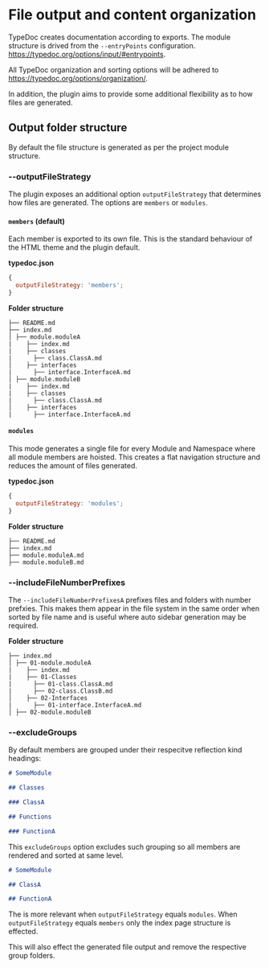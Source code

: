 # File output and content organization

TypeDoc creates documentation according to exports. The module structure is drived from the `--entryPoints` configuration. https://typedoc.org/options/input/#entrypoints.

All TypeDoc organization and sorting options will be adhered to https://typedoc.org/options/organization/.

In addition, the plugin aims to provide some additional flexibility as to how files are generated.

## Output folder structure

By default the file structure is generated as per the project module structure.

### --outputFileStrategy

The plugin exposes an additional option `outputFileStrategy` that determines how files are generated. The options are `members` or `modules`.

#### `members` (default)

Each member is exported to its own file. This is the standard behaviour of the HTML theme and the plugin default.

**typedoc.json**

```js
{
  outputFileStrategy: 'members';
}
```

**Folder structure**

```
├── README.md
├── index.md
│ ├── module.moduleA
|    ├── index.md
|    ├── classes
|      ├── class.ClassA.md
│    ├── interfaces
|      ├── interface.InterfaceA.md
│ ├── module.moduleB
|    ├── index.md
|    ├── classes
|      ├── class.ClassA.md
│    ├── interfaces
|      ├── interface.InterfaceA.md
```

#### `modules`

This mode generates a single file for every Module and Namespace where all module members are hoisted. This creates a flat navigation structure and reduces the amount of files generated.

**typedoc.json**

```js
{
  outputFileStrategy: 'modules';
}
```

**Folder structure**

```
├── README.md
├── index.md
├── module.moduleA.md
├── module.moduleB.md
```

### --includeFileNumberPrefixes

The `--includeFileNumberPrefixesA` prefixes files and folders with number prefxies. This makes them appear in the file system in the same order when sorted by file name and is useful where auto sidebar generation may be required.

**Folder structure**

```
├── index.md
│ ├── 01-module.moduleA
|    ├── index.md
|    ├── 01-Classes
|      ├── 01-class.ClassA.md
|      ├── 02-class.ClassB.md
│    ├── 02-Interfaces
|      ├── 01-interface.InterfaceA.md
│ ├── 02-module.moduleB
```

### --excludeGroups

By default members are grouped under their respecitve reflection kind headings:

```markdown
# SomeModule

## Classes

### ClassA

## Functions

### FunctionA
```

This `excludeGroups` option excludes such grouping so all members are rendered and sorted at same level.

```markdown
# SomeModule

## ClassA

## FunctionA
```

The is more relevant when `outputFileStrategy` equals `modules`. When `outputFileStrategy` equals `members` only the index page structure is effected.

This will also effect the generated file output and remove the respective group folders.
